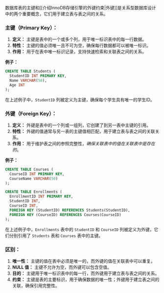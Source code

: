 数据库表的主键和[[介绍InnoDB存储引擎的外键约束|外键]]是关系型数据库设计中的两个重要概念，它们用于建立表与表之间的关系。

### 主键（Primary Key）：
1. **定义：** 主键是表中的一个或多个列，用于唯一标识表中的每一行数据。
2. **特性：** 主键的值必须唯一且不可为空，确保每行数据都可以被唯一标识。
3. **作用：** 用于在表中唯一标识记录，支持快速检索和关联表之间的关系。

**例子：**
```sql
CREATE TABLE Students (
  StudentID INT PRIMARY KEY,
  Name VARCHAR(50),
  Age INT
);
```

在上述例子中，`StudentID` 列被定义为主键，确保每个学生具有唯一的学生ID。

### 外键（Foreign Key）：
1. **定义：** 外键是表中的一个列或一组列，它创建了到另一表中主键的引用。
2. **特性：** 外键的值通常与另一表的主键值相匹配，用于建立表与表之间的关联关系。
3. **作用：** 用于维护表之间的参照完整性，*确保关联表中的值在关联表中是存在的*。

**例子：**
```sql
CREATE TABLE Courses (
  CourseID INT PRIMARY KEY,
  CourseName VARCHAR(50)
);

CREATE TABLE Enrollments (
  EnrollmentID INT PRIMARY KEY,
  StudentID INT,
  CourseID INT,
  FOREIGN KEY (StudentID) REFERENCES Students(StudentID),
  FOREIGN KEY (CourseID) REFERENCES Courses(CourseID)
);
```

在上述例子中，`Enrollments` 表中的 `StudentID` 和 `CourseID` 列被定义为外键，它们分别引用了 `Students` 表和 `Courses` 表中的主键。

### 区别：
1. **唯一性：** 主键的值在表中必须是唯一的，而外键的值在关联表中可以重复。
2. **NULL 值：** 主键不允许为空，而外键可以包含空值。
3. **目的：** 主键用于唯一标识表中的每一行，而外键用于建立表与表之间的关系。
4. **约束：** 主键是表的主要标识，用于确保数据的唯一性；外键用于建立表之间的关联，确保引用完整性。
